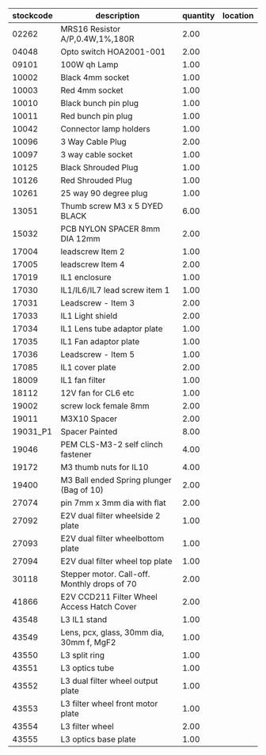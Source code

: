 |stockcode|description|quantity|location|
|---------|-----------|--------|--------|
|02262|MRS16 Resistor A/P,0.4W,1%,180R|2.00||
|04048|Opto switch  HOA2001-001|2.00||
|09101|100W qh Lamp|1.00||
|10002|Black 4mm socket|1.00||
|10003|Red 4mm socket|1.00||
|10010|Black bunch pin plug|1.00||
|10011|Red bunch pin plug|1.00||
|10042|Connector lamp holders|1.00||
|10096|3 Way Cable Plug|2.00||
|10097|3 way cable socket|1.00||
|10125|Black Shrouded Plug|1.00||
|10126|Red Shrouded Plug|1.00||
|10261|25 way 90 degree plug|1.00||
|13051|Thumb screw M3 x 5 DYED BLACK|6.00||
|15032|PCB NYLON SPACER 8mm DIA 12mm|2.00||
|17004|leadscrew Item 2|1.00||
|17005|leadscrew Item 4|2.00||
|17019|IL1 enclosure|1.00||
|17030|IL1/IL6/IL7 lead screw item 1|1.00||
|17031|Leadscrew - Item 3|2.00||
|17033|IL1 Light shield|2.00||
|17034|IL1 Lens tube adaptor plate|1.00||
|17035|IL1 Fan adaptor plate|1.00||
|17036|Leadscrew - Item 5|1.00||
|17085|IL1 cover plate|2.00||
|18009|IL1 fan filter|1.00||
|18112|12V fan for CL6 etc|1.00||
|19002|screw lock female 8mm|2.00||
|19011|M3X10 Spacer|2.00||
|19031_P1|Spacer Painted|8.00||
|19046|PEM CLS-M3-2 self clinch fastener|4.00||
|19172|M3 thumb nuts for IL10|4.00||
|19400|M3 Ball ended Spring plunger (Bag of 10)|2.00||
|27074|pin 7mm x 3mm dia with flat|2.00||
|27092|E2V dual filter wheelside 2 plate|1.00||
|27093|E2V dual filter wheelbottom plate|1.00||
|27094|E2V dual filter wheel top plate|1.00||
|30118|Stepper motor.  Call-off.  Monthly drops of 70|2.00||
|41866|E2V CCD211 Filter Wheel Access Hatch Cover|2.00||
|43548|L3 IL1 stand|1.00||
|43549|Lens, pcx, glass, 30mm dia, 30mm f, MgF2|1.00||
|43550|L3 split ring|1.00||
|43551|L3 optics tube|1.00||
|43552|L3 dual filter wheel output plate|1.00||
|43553|L3 filter wheel front motor plate|1.00||
|43554|L3 filter wheel|2.00||
|43555|L3 optics base plate|1.00||
